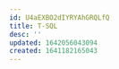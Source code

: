 ```yaml
---
id: U4aEXBO2dIYRYAhGRQLfQ
title: T-SQL
desc: ''
updated: 1642056043094
created: 1641182165043
---
```


